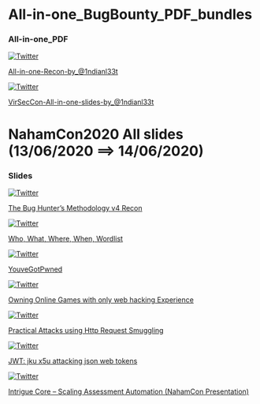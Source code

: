 
# All-in-one_BugBounty_PDF_bundles
### All-in-one_PDF

[![Twitter](https://img.shields.io/badge/twitter-@1ndianl33t-blue.svg)](https://twitter.com/1ndianl33t)

[ All-in-one-Recon-by_@1ndianl33t ](https://drive.google.com/file/d/1uBTra6_jwhLnZALJVp9hmHaty2pBBUH2/view?usp=drivesdk)

[![Twitter](https://img.shields.io/badge/twitter-@NahamSec-blue.svg)](https://twitter.com/NahamSec)

[ VirSecCon-All-in-one-slides-by_@1ndianl33t ](https://drive.google.com/file/d/1sbqEQxOGeHeKQCh8JbAhElN6PLYBS7zZ/view?usp=drivesdk)


# NahamCon2020 All slides (13/06/2020 ==> 14/06/2020)

### Slides

[![Twitter](https://img.shields.io/badge/twitter-@jhaddix-blue.svg)](https://twitter.com/jhaddix)

[ The Bug Hunter’s Methodology v4
Recon ](https://drive.google.com/file/d/1aG_qqRvNW-s5_8vvPk5rJiMSMeNL2uY9/view?usp=drivesdk)

[![Twitter](https://img.shields.io/badge/twitter-@TomNomNom-blue.svg)](https://twitter.com/TomNomNom)

[ Who, What, Where, When, 
Wordlist ](https://tomnomnom.com/talks/wwwww.pdf)

[![Twitter](https://img.shields.io/badge/twitter-@securinti-blue.svg)](https://twitter.com/securinti) 

[ YouveGotPwned ](https://drive.google.com/file/d/1iKL6wbp3yYwOmxEtAg1jEmuOf8RM8ty9/view)

[![Twitter](https://img.shields.io/badge/twitter-@samwcyo-blue.svg)](https://twitter.com/samwcyo) 

[ Owning Online Games with only web hacking Experience ](https://docs.google.com/presentation/d/1Wsv1TxfTw13P6rXjq8Qs8AxiO3Q9NVy0XaoU_kesyHs/mobilepresent?slide=id.g885f70f169_0_975
)

[![Twitter](https://img.shields.io/badge/twitter-@defparam-blue.svg)](https://twitter.com/defparam) 

[ Practical Attacks using Http Request Smuggling ](https://drive.google.com/file/d/1iC0972G4meFPGTmqfs8g61qat7ZYLQgf/view)

[![Twitter](https://img.shields.io/badge/twitter-@snyff-blue.svg)](https://twitter.com/snyff)

[ JWT: jku x5u attacking json web tokens ](https://www.slideshare.net/mobile/snyff/jwt-jku-x5u)

[![Twitter](https://img.shields.io/badge/twitter-@jcran-blue.svg)](https://twitter.com/jcran)

[ Intrigue Core – Scaling Assessment Automation (NahamCon Presentation) ](https://core.intrigue.io/)

